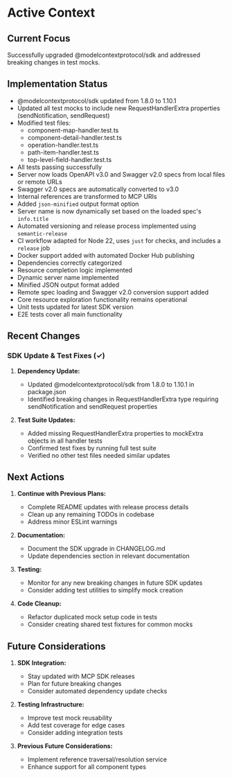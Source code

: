 # Active Context

## Current Focus

Successfully upgraded @modelcontextprotocol/sdk and addressed breaking changes in test mocks.

## Implementation Status

- @modelcontextprotocol/sdk updated from 1.8.0 to 1.10.1
- Updated all test mocks to include new RequestHandlerExtra properties (sendNotification, sendRequest)
- Modified test files:
  - component-map-handler.test.ts
  - component-detail-handler.test.ts
  - operation-handler.test.ts
  - path-item-handler.test.ts
  - top-level-field-handler.test.ts
- All tests passing successfully
- Server now loads OpenAPI v3.0 and Swagger v2.0 specs from local files or remote URLs
- Swagger v2.0 specs are automatically converted to v3.0
- Internal references are transformed to MCP URIs
- Added `json-minified` output format option
- Server name is now dynamically set based on the loaded spec's `info.title`
- Automated versioning and release process implemented using `semantic-release`
- CI workflow adapted for Node 22, uses `just` for checks, and includes a `release` job
- Docker support added with automated Docker Hub publishing
- Dependencies correctly categorized
- Resource completion logic implemented
- Dynamic server name implemented
- Minified JSON output format added
- Remote spec loading and Swagger v2.0 conversion support added
- Core resource exploration functionality remains operational
- Unit tests updated for latest SDK version
- E2E tests cover all main functionality

## Recent Changes

### SDK Update & Test Fixes (✓)

1. **Dependency Update:**

   - Updated @modelcontextprotocol/sdk from 1.8.0 to 1.10.1 in package.json
   - Identified breaking changes in RequestHandlerExtra type requiring sendNotification and sendRequest properties

2. **Test Suite Updates:**
   - Added missing RequestHandlerExtra properties to mockExtra objects in all handler tests
   - Confirmed test fixes by running full test suite
   - Verified no other test files needed similar updates

## Next Actions

1. **Continue with Previous Plans:**

   - Complete README updates with release process details
   - Clean up any remaining TODOs in codebase
   - Address minor ESLint warnings

2. **Documentation:**

   - Document the SDK upgrade in CHANGELOG.md
   - Update dependencies section in relevant documentation

3. **Testing:**

   - Monitor for any new breaking changes in future SDK updates
   - Consider adding test utilities to simplify mock creation

4. **Code Cleanup:**
   - Refactor duplicated mock setup code in tests
   - Consider creating shared test fixtures for common mocks

## Future Considerations

1. **SDK Integration:**

   - Stay updated with MCP SDK releases
   - Plan for future breaking changes
   - Consider automated dependency update checks

2. **Testing Infrastructure:**

   - Improve test mock reusability
   - Add test coverage for edge cases
   - Consider adding integration tests

3. **Previous Future Considerations:**
   - Implement reference traversal/resolution service
   - Enhance support for all component types
